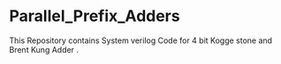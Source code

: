 # Parallel_Prefix_Adders
This Repository contains System verilog Code for 4 bit Kogge stone  and Brent Kung Adder .
